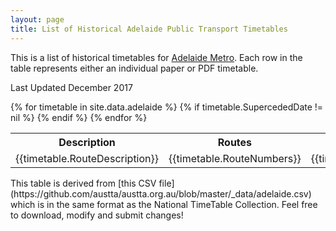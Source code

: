 ```yaml
---
layout: page
title: List of Historical Adelaide Public Transport Timetables
---
```


This is a list of historical timetables for
[Adelaide Metro](https://www.adelaidemetro.com.au). Each row
in the table represents either an individual paper or PDF timetable.
	
Last Updated  December  2017

<table>
<tbody>
<tr>
<th style="align:left">Description</td>
<th style="align:left">Routes</td>
<th>Effective</td>
<th>Superceded</td>
<th>Revision Number</td>
</tr>
{% for timetable in site.data.adelaide %}
{% if timetable.SupercededDate != nil %}
<tr>
<td style="align:left">{{timetable.RouteDescription}}</td>
<td style="align:left">{{timetable.RouteNumbers}}</td>
<td>{{timetable.EffectiveDates}}</td>
<td>{{timetable.SupercededDate}}</td>
<td>{{timetable.VersionNumber}}</td>
</tr>
{% endif %}
{% endfor %}
</tbody>
</table>
This table is derived from [this CSV file](https://github.com/austta/austta.org.au/blob/master/_data/adelaide.csv) which is in the same format as the National TimeTable Collection. Feel free to download, modify and submit changes!
